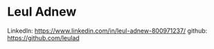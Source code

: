 # Leul Adnew
Linkedln: https://www.linkedin.com/in/leul-adnew-800971237/
github: https://github.com/leulad
